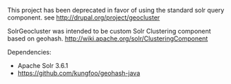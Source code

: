 This project has been deprecated in favor of using the standard solr query component.
see http://drupal.org/project/geocluster

SolrGeocluster was intended to be custom Solr Clustering component based on geohash.
http://wiki.apache.org/solr/ClusteringComponent

Dependencies:
- Apache Solr 3.6.1
- https://github.com/kungfoo/geohash-java
